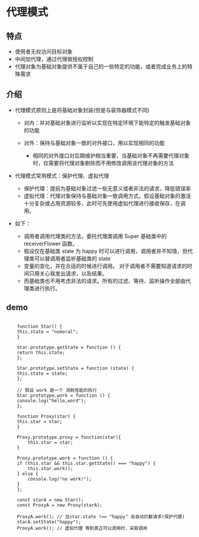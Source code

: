 # 代理模式

## 特点

- 使用者无权访问目标对象
- 中间加代理，通过代理做授权控制
- 代理对象为基础对象提供不属于自己的一些特定的功能，或者完成业务上的特殊需求

## 介绍

- 代理模式原则上是将基础对象封装(但是与装饰器模式不同)

  - 对内：并对基础对象进行监听以实现在特定环境下能特定的触发基础对象的功能
  - 对外：保持与基础对象一致的对外接口，用以实现相同的功能

    - 相同的对外接口对后期维护相当重要，当基础对象不再需要代理对象时，仅需要将代理对象剔除而不用修改调用该代理对象的方法

- 代理模式常用模式：保护代理、虚拟代理

  - 保护代理：提前为基础对象过滤一些无意义或者非法的请求，降低错误率
  - 虚拟代理：代理对象保持与基础对象一致调用方式，假设基础对象的激活十分复杂或占用资源较多，此时可先使用虚拟代理进行接收保存，在调用。

- 如下：
  - 调用者调用代理类的方法，委托代理类调用 Super 基础类中的 receiverFlower 函数。
  - 假设仅在基础类 state 为 happy 时可以进行调用，调用者并不知情，但代理类可以替调用者监听基础类的 state
  - 变量的变化，并在合适的时候进行调用。 对于调用者不需要知道请求的时间只用关心我发出请求，以及结果。
  - 而基础类也不用考虑非法的请求。所有的过滤、等待、监听操作全部由代理类进行执行。

## demo

```language=javascript

    function Star() {
    this.state = "nomoral";
    }

    Star.prototype.getState = function () {
    return this.state;
    };

    Star.prototype.setState = function (state) {
    this.state = state;
    };

    // 假设 work 是一个 消耗性能的执行
    Star.prototype.work = function () {
    console.log("hello,word");
    };

    function Proxy(star) {
    this.star = star;
    }

    Proxy.prototype.proxy = function(star){
        this.star = star;
    }

    Proxy.prototype.work = function () {
    if (this.star && this.star.getState() === "happy") {
        this.star.work();
    } else {
        console.log("no work!");
    }
    };

    const starA = new Star();
    const ProxyA = new Proxy(starA);

    ProxyA.work(); // 当star.state !== "happy" 会自动拦截请求(保护代理)
    starA.setState("happy");
    ProxyA.work(); // 虚拟代理 等到真正可以调用时，采取调用

```
